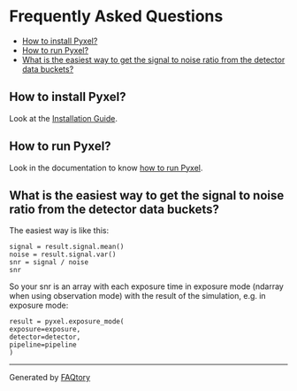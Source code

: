 
# Frequently Asked Questions
- [How to install Pyxel?](#how-to-install-pyxel)
- [How to run Pyxel?](#how-to-run-pyxel)
- [What is the easiest way to get the signal to noise ratio from the detector data buckets?](#what-is-the-easiest-way-to-get-the-signal-to-noise-ratio-from-the-detector-data-buckets)

<a name="how-to-install-pyxel"></a>
## How to install Pyxel?

Look at the [Installation Guide](https://esa.gitlab.io/pyxel/doc/stable/tutorials/install.html).

<a name="how-to-run-pyxel"></a>
## How to run Pyxel?

Look in the documentation to know [how to run Pyxel](https://esa.gitlab.io/pyxel/doc/stable/tutorials/running.html).

<a name="what-is-the-easiest-way-to-get-the-signal-to-noise-ratio-from-the-detector-data-buckets"></a>
## What is the easiest way to get the signal to noise ratio from the detector data buckets?

The easiest way is like this:
<pre><code>signal = result.signal.mean()
noise = result.signal.var()
snr = signal / noise
snr
</code></pre>
So your snr is an array with each exposure time in exposure mode 
(ndarray when using observation mode) with the result of the simulation, e.g. in exposure mode:
<pre><code>result = pyxel.exposure_mode(
exposure=exposure,
detector=detector, 
pipeline=pipeline
)
</code></pre>

<hr>

Generated by [FAQtory](https://github.com/willmcgugan/faqtory)